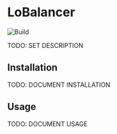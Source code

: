 # LoBalancer
![Build](https://github.com/illallangi/LoBalancer/workflows/Build/badge.svg)

TODO: SET DESCRIPTION

## Installation

TODO: DOCUMENT INSTALLATION

## Usage

TODO: DOCUMENT USAGE
